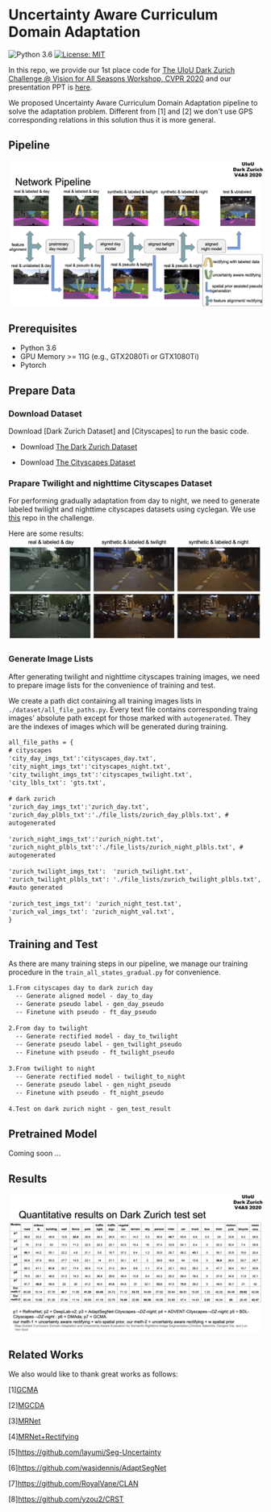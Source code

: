 # Uncertainty Aware Curriculum Domain Adaptation

![Python 3.6](https://img.shields.io/badge/python-3.6-green.svg)
[![License: MIT](https://img.shields.io/badge/License-MIT-green.svg)](https://opensource.org/licenses/MIT)

In this repo, we provide our 1st place code for [The UIoU Dark Zurich Challenge @ Vision for All Seasons Workshop, CVPR 2020](https://competitions.codalab.org/competitions/23553)  and our presentation PPT is [here](https://docs.google.com/presentation/d/13GjTLn7dup-3I8H-KW4Zx2cwesHjKoE44SlfsKo66v8/edit?usp=sharing).

We proposed Uncertainty Aware Curriculum Domain Adaptation pipeline to solve the adaptation problem. Different from [1] and [2] we don't use GPS corresponding relations in this solution thus it is more general.

## Pipeline

![Pipeline](./readme_imgs/pipeline.png)

## Prerequisites
- Python 3.6
- GPU Memory >= 11G (e.g., GTX2080Ti or GTX1080Ti)
- Pytorch 

## Prepare Data

### Download Dataset
Download [Dark Zurich Dataset] and [Cityscapes] to run the basic code.

- Download [The Dark Zurich Dataset]( https://www.trace.ethz.ch/publications/2019/GCMA_UIoU/ )

- Download [The Cityscapes Dataset]( https://www.cityscapes-dataset.com/ )

### Prapare Twilight and nighttime Cityscapes Dataset

For performing gradually adaptation from day to night, we need to generate labeled twilight and nighttime cityscapes datasets using cyclegan. We use [this](https://github.com/junyanz/pytorch-CycleGAN-and-pix2pix) repo in the challenge.

Here are some results:
![Cyclegan Results](./readme_imgs/cyclegan_result.png)

### Generate Image Lists

After generating twilight and nighttime cityscapes training images, we need to prepare image lists for the convenience of training and test.

We create a path dict containing all training images lists in `./dataset/all_file_paths.py`. Every text file contains corresponding traing images' absolute path except for those marked with `autogenerated`. They are the indexes of images which will be generated during training.

```
all_file_paths = {
# cityscapes
'city_day_imgs_txt':'cityscapes_day.txt',
'city_night_imgs_txt':'cityscapes_night.txt',
'city_twilight_imgs_txt':'cityscapes_twilight.txt',
'city_lbls_txt': 'gts.txt',

# dark zurich
'zurich_day_imgs_txt':'zurich_day.txt',
'zurich_day_plbls_txt':'./file_lists/zurich_day_plbls.txt', # autogenerated

'zurich_night_imgs_txt':'zurich_night.txt',
'zurich_night_plbls_txt':'./file_lists/zurich_night_plbls.txt', # autogenerated

'zurich_twilight_imgs_txt':  'zurich_twilight.txt',
'zurich_twilight_plbls_txt': './file_lists/zurich_twilight_plbls.txt', #auto generated

'zurich_test_imgs_txt': 'zurich_night_test.txt',
'zurich_val_imgs_txt': 'zurich_night_val.txt',
}
```


## Training and Test

As there are many training steps in our pipeline, we manage our training procedure in the `train_all_states_gradual.py` for convenience.
```
1.From cityscapes day to dark zurich day
  -- Generate aligned model - day_to_day
  -- Generate pseudo label - gen_day_pseudo
  -- Finetune with pseudo - ft_day_pseudo

2.From day to twilight
  -- Generate rectified model - day_to_twilight
  -- Generate pseudo label - gen_twilight_pseudo
  -- Finetune with pseudo - ft_twilight_pseudo

3.From twilight to night
  -- Generate rectified model - twilight_to_night
  -- Generate pseudo label - gen_night_pseudo
  -- Finetune with pseudo - ft_night_pseudo

4.Test on dark zurich night - gen_test_result
```

## Pretrained Model

Coming soon ...

## Results

![Pipeline](./readme_imgs/result.png)

## Related Works
We also would like to thank great works as follows:

[1][GCMA](https://www.trace.ethz.ch/publications/2019/GCMA_UIoU/GCMA_UIoU-Sakaridis+Dai+Van_Gool-ICCV_19.pdf)

[2][MGCDA](https://www.trace.ethz.ch/publications/2019/GCMA_UIoU/MGCDA_UIoU-Sakaridis+Dai+Van_Gool-IEEE_TPAMI_20.pdf)

[3][MRNet](https://arxiv.org/pdf/1912.11164.pdf)

[4][MRNet+Rectifying](https://arxiv.org/pdf/2003.03773.pdf)

[5]https://github.com/layumi/Seg-Uncertainty

[6]https://github.com/wasidennis/AdaptSegNet

[7]https://github.com/RoyalVane/CLAN

[8]https://github.com/yzou2/CRST